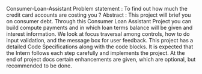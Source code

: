 Consumer-Loan-Assistant
Problem statement : To find out how much the credit card accounts are costing you ?
Abstract : This project will brief you on consumer debt. Through this Consumer Loan Assistant Project you can build compute payments and in which loan terms balance will be given and interest information.
We look at focus traversal among controls, how to do input validation, and the message box for user feedback.
This project has a detailed Code Specifications along with the code blocks. It is expected that the Intern follows each step carefully and implements the project.
At the end of project docs certain enhancements are given, which are optional, but recommended to be done.
